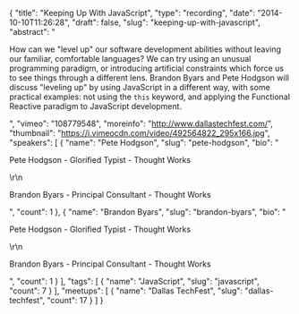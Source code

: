 {
  "title": "Keeping Up With JavaScript",
  "type": "recording",
  "date": "2014-10-10T11:26:28",
  "draft": false,
  "slug": "keeping-up-with-javascript",
  "abstract": "<p>How can we \"level up\" our software development abilities without leaving our familiar, comfortable languages? We can try using an unusual programming paradigm, or introducing artificial constraints which force us to see things through a different lens. Brandon Byars and Pete Hodgson will discuss \"leveling up\" by using JavaScript in a different way, with some practical examples: not using the `this` keyword, and applying the Functional Reactive paradigm to JavaScript development.</p>",
  "vimeo": "108779548",
  "moreinfo": "http://www.dallastechfest.com/",
  "thumbnail": "https://i.vimeocdn.com/video/492564822_295x166.jpg",
  "speakers": [
    {
      "name": "Pete Hodgson",
      "slug": "pete-hodgson",
      "bio": "<p>Pete Hodgson - Glorified Typist - Thought Works</p>\r\n<p>Brandon Byars - Principal Consultant - Thought Works</p>",
      "count": 1
    },
    {
      "name": "Brandon Byars",
      "slug": "brandon-byars",
      "bio": "<p>Pete Hodgson - Glorified Typist - Thought Works</p>\r\n<p>Brandon Byars - Principal Consultant - Thought Works</p>",
      "count": 1
    }
  ],
  "tags": [
    {
      "name": "JavaScript",
      "slug": "javascript",
      "count": 7
    }
  ],
  "meetups": [
    {
      "name": "Dallas TechFest",
      "slug": "dallas-techfest",
      "count": 17
    }
  ]
}